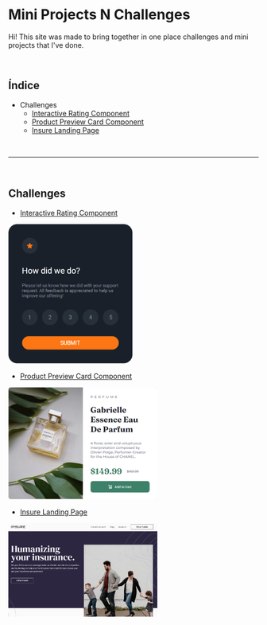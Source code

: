 # Mini Projects N Challenges

Hi! This site was made to bring together in one place challenges and mini projects that I've done.

<br>

## Índice

 - Challenges
	 - [Interactive Rating Component](#interactiveRatingComponent)
     - [Product Preview Card Component](#productPreviewCardComp)
     - [Insure Landing Page](#insureLandingPage)
 
 <br>

***

<br>

## Challenges

- <a id="interactiveRatingComponent" href="https://miniprojectsnchallenges.netlify.app/interactiveratingcomponent">Interactive Rating Component</a>
<img src="./assets/img/interactiveRatingComponent.png" width="250" alt="interactiveRatingComponent">

- <a id="productPreviewCardComp" href="https://miniprojectsnchallenges.netlify.app/productpreviewcardcomp">Product Preview Card Component</a>
<img src="./assets/img/productPreviewCardComp.png" width="300" alt="productPreviewCardComp">

- <a id="productPreviewCardComp" href="https://miniprojectsnchallenges.netlify.app/insurelandingpage/">Insure Landing Page</a>
<img src="./assets/img/insureLandingPage.png" width="300" alt="insureLandingPage">